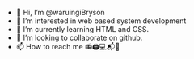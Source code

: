 - 👋 Hi, I’m @waruingiBryson
- 👀 I’m interested in web based system development
- 🌱 I’m currently learning HTML and CSS.
- 💞️ I’m looking to collaborate on github.
- 📫 How to reach me 📻🖨💻📬📩 

<!---
waruingiBryson/waruingiBryson is a ✨ special ✨ repository because its `README.md` (this file) appears on your GitHub profile.
You can click the Preview link to take a look at your changes.
--->
